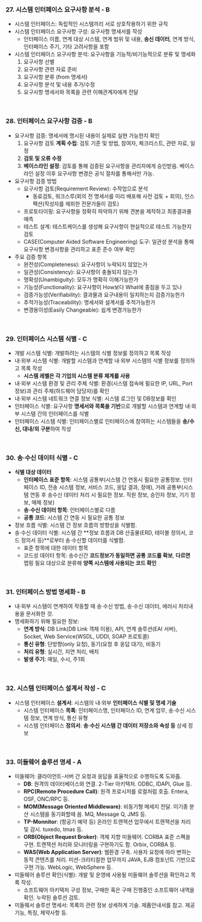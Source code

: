 ### 27. 시스템 인터페이스 요구사항 분석 - B

* 시스템 인터페이스: 독립적인 시스템끼리 서로 상호작용하기 위한 규칙
* 시스템 인터페이스 요구사항 구성: 요구사항 명세서를 작성
  * 인터페이스 이름, 연계 대상 시스템, 연계 범위 및 내용, **송신 데이터**, 연계 방식, 인터페이스 주기, 기타 고려사항을 포함
* 시스템 인터페이스 요구사항 분석: 요구사항을 기능적/비기능적으로 분류 및 명세화
  1. 요구사항 선별
  2. 요구사항 관련 자료 준비
  3. 요구사항 분류 (from 명세서)
  4. 요구사항 분석 및 내용 추가/수정
  5. 요구사항 명세서와 목록을 관련 이해관계자에게 전달

<br>

### 28. 인터페이스 요구사항 검증 - B

* 요구사항 검증: 명세서에 명시된 내용이 실제로 실현 가능한지 확인
  1. 요구사항 검토 **계획 수립**: 검토 기준 및 방법, 참여자, 체크리스트, 관련 자료, 일정
  2. **검토 및 오류 수정**
  3. **베이스라인 설정**: 검토를 통해 검증된 요구사항을 관리자에게 승인받음. 베이스라인 설정 이후 요구사항 변경은 공식 절차를 통해서만 가능.
* 요구사항 검증 방법
  * 요구사항 검토(Requirement Review): 수작업으로 분석
    * 동료검토, 워크스루(회의 전 명세서를 미리 배포해 사전 검토 + 회의), 인스펙션(작성자를 제외한 전문가들이 검토)
  * 프로토타이핑: 요구사항을 정확히 파악하기 위해 견본을 제작하고 최종결과물 예측
  * 테스트 설계: 테스트케이스를 생성해 요구사항이 현실적으로 테스트 가능한지 검토
  * CASE(Computer Aided Software Engineering) 도구: 일관성 분석을 통해 요구사항 변경사항을 관리하고 표준 준수 여부 확인
* 주요 검증 항목
  * 완전성(Completeness): 요구사항이 누락되지 않았는가
  * 일관성(Consistency): 요구사항이 충돌되지 않는가
  * 명확성(Unambiguity): 모두가 명확히 이해가능한가
  * 기능성(Functionality): 요구사항이 How보다 What에 중점을 두고 있나
  * 검증가능성(Verifiability): 결과물과 요구내용이 일치하는지 검증가능한가
  * 추적가능성(Traceability): 명세서와 설계서를 추적가능한가
  * 변경용이성(Easily Changeable): 쉽게 변경가능한가

<br>

### 29. 인터페이스 시스템 식별 - C

* 개발 시스템 식별: 개발하려는 시스템의 식별 정보를 정의하고 목록 작성
* 내·외부 시스템 식별: 개발할 시스템과 연계할 내·외부 시스템의 식별 정보를 정의하고 목록 작성
  * **시스템 레벨은 각 기업의 시스템 분류 체계를 사용**
* 내·외부 시스템 환경 및 관리 주체 식별: 환경(시스템 접속에 필요한 IP, URL, Port 정보)과 관리 주체(하드웨어 담당자)를 확인
* 내·외부 시스템 네트워크 연결 정보 식별: 시스템 로그인 및 DB정보를 확인
* 인터페이스 식별: 요구사항 **명세서와 목록을 기반**으로 개발할 시스템과 연계할 내·외부 시스템 간의 인터페이스를 식별
* 인터페이스 시스템 식별: 인터페이스별로 인터페이스에 참여하는 시스템들을 **송/수신, 대내/외 구분**하여 작성

<br>

### 30. 송·수신 데이터 식별 - C

* **식별 대상 데이터**
  * **인터페이스 표준 항목**: 시스템 공통부(시스템 간 연동시 필요한 공통정보. 인터페이스 ID, 전송 시스템 정보, 서비스 코드, 응답 결과, 장애), 거래 공통부(시스템 연동 후 송수신 데이터 처리 시 필요한 정보. 직원 정보, 승인자 정보, 기기 정보, 매체 정보)
  * **송·수신 데이터 항목**: 인터페이스별로 다름
  * **공통 코드**: 시스템 간 연동 시 필요한 공통 정보
* 정보 흐름 식별: 시스템 간 정보 흐름의 방향성을 식별함. 
* 송·수신 데이터 식별: 시스템 간 **정보 흐름과 DB 산출물(ERD, 테이블 정의서, 코드 정의서 등)**로부터 송·수신할 데이터를 식별함.
  * 표준 항목에 대한 데이터 항목
  * 코드성 데이터 항목: 송수신간 **코드정보가 동일하면 공통 코드를 확보**, **다르면** 맵핑 필요 대상으로 분류해 **양쪽 시스템에 사용되는 코드 확인**

<br>

### 31. 인터페이스 방법 명세화 - B

* 내·외부 시스템이 연계하여 작동할 때 송·수신 방법, 송·수신 데이터, 에러시 처리내용을 문서화한 것.
* 명세화하기 위해 필요한 정보:
  * **연계 방식**: DB Link(DB Link 객체 이용), API, 연계 솔루션(EAI 서버), Socket, Web Service(WSDL, UDDI, SOAP 프로토콜)
  * **통신 유형**: 단방향(only 요청), 동기(요청 후 응답 대기), 비동기
  * **처리 유형**: 실시간, 지연 처리, 배치
  * **발생 주기**: 매일, 수시, 주1회

<br>

### 32. 시스템 인터페이스 설계서 작성 - C

* 시스템 인터페이스 **설계서**: 시스템의 내·외부 **인터페이스 식별 및 명세 기술**
  * 시스템 인터페이스 **목록**: 인터페이스명, 인터페이스 ID, 연계 업무, 송·수신 시스템 정보, 연계 방식, 통신 유형
  * 시스템 인터페이스 **정의서**: **송·수신 시스템 간 데이터 저장소와 속성 등** 상세 정보

<br>

### 33. 미들웨어 솔루션 명세 - A

* 미들웨어: 클라이언트-서버 간 요청과 응답을 효율적으로 수행하도록 도와줌.
  * **DB**: 원격의 데이터베이스와 연결. 2-Tier 아키텍처. ODBC, IDAPI, Glue 등.
  * **RPC(Remote Procedure Call)**: 원격 프로시저를 로컬처럼 호출. Entera, OSF, ONC/RPC 등.
  * **MOM(Message Oriented Middleware)**: 비동기형 메세지 전달. 이기종 분산 시스템을 동기화할때 씀. MQ, Message Q, JMS 등.
  * **TP-Monnitor**: (항공기 예약 등) 온라인 트랜잭션 업무에서 트랜잭션을 처리 및 감시. tuxedo, tmas 등.
  * **ORB(Object Request Broker)**: 객체 지향 미들웨어. CORBA 표준 스펙을 구현. 트랜잭션 처리와 모니터링을 구현하기도 함. Orbix, CORBA 등.
  * **WAS(Web Application Server)**: 웹환경 구축. 사용자 요청에 따라 변하는 동적 콘텐츠를 처리. 미션-크리티컬한 업무까지 JAVA, EJB 컴포넌트 기반으로 구현 가능. WebLogic, WebSphere 등.
* 미들웨어 솔루션 확인(식별): 개발 및 운영에 사용될 미들웨어 솔루션을 확인하고 목록 작성.
  * 소프트웨어 아키텍처 구성 정보, 구매한 혹은 구매 진행중인 소프트웨어 내역을 확인. 누락된 솔루션 검토.
* 미들웨서 솔루션 명세서: 목록의 관련 정보 상세하게 기술. 제품안내서를 참고. 제공 기능, 특징, 제약사항 등.
